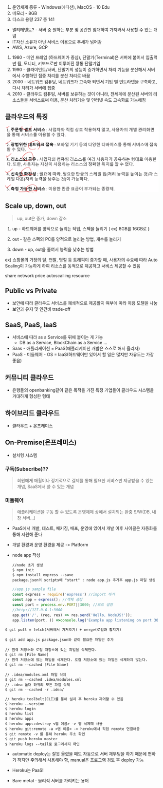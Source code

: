 1. 운영체제 종류 - Windows(에디션), MacOS - 10 Edu
2. 메모리 - 8GB
3. 디스크 용량 237 중 141

- 멀티테넨트? - 서버 중 원하는 부분 및 공간만 임대하여 가져와서 사용할 수 있는 개념
- IT자산 소유가 아닌 서비스 이용으로 추세가 넘어감
- AWS, Azure, GCP

1. 1980 - 메인 프레임 (하드웨어가 중심), 단말기(Terminal)은 서버에 붙어서 입출력만 됨, 모니터, 키보드로만 이루어진 깡통 단말기임
2. 1990 - 클라이언트/서버, 단말기의 성능이 증가하면서 처리 기능을 분산해서 서버에서 수행하던 집중 처리를 분산 처리로 바꿈
3. 2000 - 네트워크 컴퓨팅, 네트워크가 고속화 되면서 기업 별 인트라넷을 구축하고, 다시 처리가 서버에 집중
4. 2010 - 클라우드 컴퓨팅, 서버를 보유하는 것이 아니라, 전세계에 분산된 서버의 리소스들을 서비스로써 이용, 분산 처리기술 및 인터넷 속도 고속화로 가능해짐

## 클라우드의 특징

![image-20210201103500010](img.assets/image-20210201103500010.png)

## Scale up, down, out

> up, out은 증가, down 감소

1. up - 하드웨어를 양적으로 늘리는 작업, 스펙을 늘리기 ( ex) 8GB를 16GB로 )

2. out - 같은 스펙의 PC를 양적으로 늘리는 방법, 개수를 늘리기

3. down - up, out을 줄여서 능력을 낮추는 방법

ex) 쇼핑몰의 가정의 달, 연말, 명절 등 트래픽이 증가할 때, 사용자의 수요에 따라 Auto Scaling이 가능하게 하여 리소스를 동적으로 제공하고 서비스 제공할 수 있음

share network price autoscailing resource

## Public vs Private

- 보안에 따라 클라우드 서비스를 폐쇄적으로 제공할지 여부에 따라 이용 모델을 나눔
- 보안과 유지 및 인건비 trade-off

## SaaS, PaaS, IaaS

- 서비스에 따라 as a Service를 뒤에 붙이는 게 가능
  - DB as a Service, BlockChain as a Service ...
- Saas - 애플리케이션 = PaaS(애플리케이션 개발은 스스로 해서 올리자)
- PaaS - 미들웨어 - OS = IaaS(하드웨어만 있어서 할 일은 많지만 자유도는 가장 좋음)

## 커뮤니티 클라우드

- 은행들의 openbanking같이 같은 목적을 가진 특정 기업들이 클라우드 시스템을 거대하게 형성한 형태

## 하이브리드 클라우드

- 클라우드 + 온프레미스

## On-Premise(온프레미스)

- 설치형 시스템

### 구독(Subscribe)??

> 회원에게 매월이나 정기적으로 결제를 통해 필요한 서비스만 제공받을 수 있는 개념, SaaS에서 쓸 수 있는 개념

### 미들웨어

> 애플리케이션을 구동 할 수 있도록 운영체제 상에서 설치되는 완충 S/W(DB, 내장 서버...)

- PaaS에서 개발, 테스트, 패키징, 배포, 운영에 있어서 개발 이후 사이클은 자동화를 통해 지원해 준다

- 개발 환경과 운영 환경을 제공 -> Platform

- node app 작성

  ```shell
  //node 초기 생성
  $ npm init
  $ npm install express --save
  package.json의 scripts에 "start" : node app.js 추가후 app.js 파일 생성
  ```

  ```javascript
  //app.js sample file
  const express = require('express') //import 하기
  const app = express(); //객체 생성
  const port = process.env.PORT||3000; //포트 설정
  //http://127.0.0.1:3000
  app.get('/', (req, res) => res.send('Hello, NodeJS!'));
  app.listen(port, () =>console.log('Example app listening on port 3000'))
  ```


```shell
$ git pull = fetch(서버에서 가져오기) + merge(로컬과 합치기)
    
$ git add app.js package.json와 같이 필요한 파일만 추가
    
// 원격 저장소와 로컬 저장소에 있는 파일을 삭제한다.
$ git rm [File Name]
// 원격 저장소에 있는 파일을 삭제한다. 로컬 저장소에 있는 파일은 삭제하지 않는다.
$ git rm --cached [File Name]

// .idea/modules.xml 파일 삭제
$ git rm --cached .idea/modules.xml
// .idea 폴더 하위의 모든 파일 삭제 
$ git rm --cached -r .idea/
```

```shell
// heroku toolbelt(CLI)를 통해 설치 후 heroku 제어할 수 있음
$ heroku --version
$ heroku login
$ heroku list
$ heroku apps
$ heroku apps:destroy <앱 이름> -> 앱 삭제때 사용
$ heroku git:remote -a <앱 이름> -> heroku에서 직접 remote 연결해줌
$ git remote -v 를 통해 heroku 주소 확인
$ git push heroku master
$ heroku logs --tail로 로그메세지 확인
```

  - automatic deploy는 잘못 올렸을 때도 자동으로 서버 재부팅을 하기 때문에 편하기 하지만 주의해서 사용해야 함, manual은 프로그램 검토 후 deploy 가능

- Heroku는 PaaS!
- Bare metal - 물리적 서버를 가리키는 용어